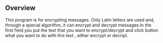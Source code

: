 ## Overview
Тhis program is for encrypting messages. Only Latin letters are used and, through a special algorithm, it can encrypt and decrypt messages.In the first field you put the text that you want to encrypt/decrypt and click button what you want to do with this text , either encrypt or decript.
